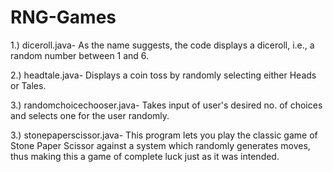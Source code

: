# RNG-Games
1.) diceroll.java- As the name suggests, the code displays a diceroll, i.e., a random number between 1 and 6.

2.) headtale.java- Displays a coin toss by randomly selecting either Heads or Tales.

3.) randomchoicechooser.java- Takes input of user's desired no. of choices and selects one for the user randomly.

3.) stonepaperscissor.java- This program lets you play the classic game of Stone Paper Scissor against a system which randomly generates moves, thus making this a game of complete luck just as it was intended.
